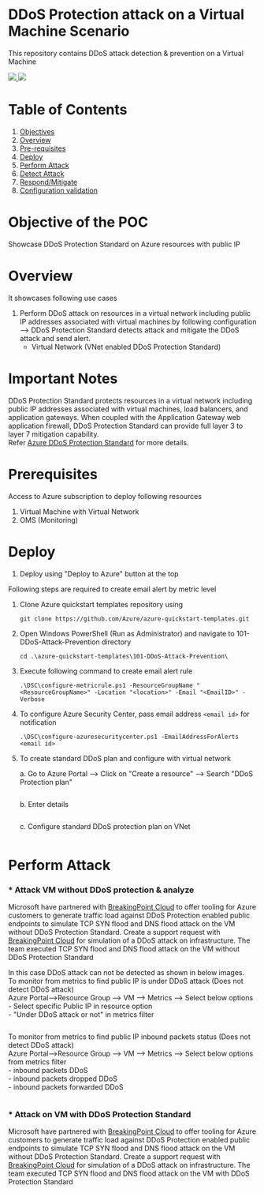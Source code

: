 ﻿# DDoS Protection attack on a Virtual Machine Scenario 
This repository contains DDoS attack detection & prevention on a Virtual Machine <p></p>

<a href="https://portal.azure.com/#create/Microsoft.Template/uri/https%3A%2F%2Fraw.githubusercontent.com%2FAvyanConsultingCorp%2FDDOS-Attack-Prevention%2Fmaster%2F101-DDoS-Attack-Prevention%2Fazuredeploy.json" target="_blank">
    <img src="http://azuredeploy.net/deploybutton.png"/> 
</a>
<a href="http://armviz.io/#/?load=https%3A%2F%2Fraw.githubusercontent.com%2FAvyanConsultingCorp%2FDDOS-Attack-Prevention%2Fmaster%2F101-DDOS-Attack-Prevention%2Fazuredeploy.json" target="_blank">
    <img src="http://armviz.io/visualizebutton.png"/> 
</a>

# Table of Contents
1. [Objectives](#objectives)
2. [Overview](#overview)
3. [Pre-requisites](#prerequisites)
4. [Deploy](#deployment)
5. [Perform Attack](#attack)
6. [Detect Attack](#detect)
7. [Respond/Mitigate](#mitigate)
8. [Configuration validation](#config)

<a name="objectives"></a>
# Objective of the POC  
Showcase DDoS Protection Standard on Azure resources with public IP

# Overview
It showcases following use cases
1. Perform DDoS attack on resources in a virtual network including public IP addresses associated with virtual machines by following configuration --> DDoS Protection Standard detects attack and mitigate the DDoS attack and send alert.
    * Virtual Network (VNet enabled DDoS Protection Standard)

<a name="important-notes"></a>

# Important Notes
DDoS Protection Standard protects resources in a virtual network including public IP addresses associated with virtual machines, load balancers, and application gateways. When coupled with the Application Gateway web application firewall, DDoS Protection Standard can provide full layer 3 to layer 7 mitigation capability.  
Refer [Azure DDoS Protection Standard](https://docs.microsoft.com/en-us/azure/virtual-network/ddos-protection-overview) for more details.



<a name="prerequisites"></a>

# Prerequisites
Access to Azure subscription to deploy following resources

1.  Virtual Machine with Virtual Network
2.  OMS (Monitoring)

<a name="deployment"></a>

# Deploy 
1. Deploy using "Deploy to Azure" button at the top 

Following steps are required to create email alert by metric level

1. Clone Azure quickstart templates repository using

    `git clone https://github.com/Azure/azure-quickstart-templates.git`

3. Open Windows PowerShell (Run as Administrator) and navigate to 101-DDoS-Attack-Prevention directory 
 
    `cd .\azure-quickstart-templates\101-DDoS-Attack-Prevention\`

4. Execute following command to create email alert rule

    `.\DSC\configure-metricrule.ps1 -ResourceGroupName "<ResourceGroupName>" -Location "<location>" -Email "<EmailID>" -Verbose`
    
5. To configure Azure Security Center, pass email address `<email id>` for notification

    `.\DSC\configure-azuresecuritycenter.ps1 -EmailAddressForAlerts <email id>`

6. To create standard DDoS plan and configure with virtual network <br />

    a. Go to Azure Portal --> Click on "Create a resource" --> Search "DDoS Protection  plan"

      ![]()
    
    b. Enter details 

      ![]()

    c. Configure standard DDoS protection plan on VNet

      ![]()


<a name="attack"></a>

# Perform Attack 
 ### * Attack VM without DDoS protection & analyze <br />
Microsoft have partnered with [BreakingPoint Cloud](https://www.ixiacom.com/products/breakingpoint-cloud) to offer tooling for Azure customers to generate traffic load against DDoS Protection enabled public endpoints to simulate TCP SYN flood and DNS flood attack on the VM without DDoS Protection Standard. Create a  support request with [BreakingPoint Cloud](https://www.ixiacom.com/products/breakingpoint-cloud) for simulation of a DDoS attack on infrastructure. The team executed TCP SYN flood and DNS flood attack on the VM without DDoS Protection Standard  <br />

In this case DDoS attack can not be detected as shown in below images. <br />
To monitor from metrics to find public IP is under DDoS attack (Does not detect DDoS attack)  <br />
    Azure Portal-->Resource Group --> VM --> Metrics --> Select below options  <br />
    - Select specific Public IP in resource option   <br />
    - "Under DDoS attack or not" in metrics filter  <br />
    

   ![]()


To monitor from metrics to find public IP inbound packets status (Does not detect DDoS attack) <br />
    Azure Portal-->Resource Group --> VM --> Metrics --> Select below options from metrics filter  <br />
    - inbound packets DDoS  <br />
    - inbound packets dropped DDoS  <br />
    - inbound packets forwarded DDoS  <br />


  ![]()

 ### * Attack on VM with DDoS Protection Standard <br />

Microsoft have partnered with [BreakingPoint Cloud](https://www.ixiacom.com/products/breakingpoint-cloud) to offer tooling for Azure customers to generate traffic load against DDoS Protection enabled public endpoints to simulate TCP SYN flood and DNS flood attack on the VM without DDoS Protection Standard. Create a  support request with [BreakingPoint Cloud](https://www.ixiacom.com/products/breakingpoint-cloud) for simulation of a DDoS attack on infrastructure. The team executed TCP SYN flood and DNS flood attack on the VM with DDoS Protection Standard <br />

    
<a name="detect"></a>
    
<a name="config"></a>